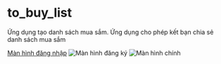 # to_buy_list

Ứng dụng tạo danh sách mua sắm.
Ứng dụng cho phép kết bạn chia sẻ danh sách mua sắm

[Màn hình đăng nhập](https://drive.google.com/file/d/13CzlTPgmQLc7ufjgNrdtMXZP5jM1VHlF/view?usp=sharing)
![Màn hình đăng ký](https://drive.google.com/file/d/13CzlTPgmQLc7ufjgNrdtMXZP5jM1VHlF/view?usp=drive_link)
![Màn hình chính](https://drive.google.com/file/d/13aJz5uCktkWxxaEu7igzyM-E5IXJa-xJ/view?usp=sharing)
